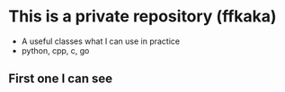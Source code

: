 This is a private repository (ffkaka)
=========================================

* A useful classes what I can use in practice
* python, cpp, c, go


First one I can see
----------------------

